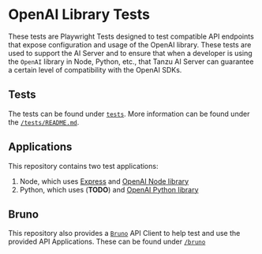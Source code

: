 # OpenAI Library Tests

These tests are Playwright Tests designed to test compatible API endpoints that expose configuration and usage of the
OpenAI library. These tests are used to support the AI Server and to ensure that when a developer is using the `OpenAI`
library in Node, Python, etc., that Tanzu AI Server can guarantee a certain level of compatibility with the OpenAI SDKs.

## Tests

The tests can be found under [`tests`](./tests). More information can be found under the [
`/tests/README.md`](./tests/README.md).

## Applications

This repository contains two test applications:

1. Node, which uses [Express](https://expressjs.com/) and [OpenAI Node library](https://github.com/openai/openai-node)
2. Python, which uses (**TODO**) and [OpenAI Python library](https://github.com/openai/openai-python)

## Bruno

This repository also provides a [`Bruno`](https://www.usebruno.com/) API Client to help test and use the provided API
Applications. These can be found under [`/bruno`](./bruno)